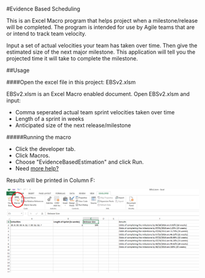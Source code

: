 #Evidence Based Scheduling

This is an Excel Macro program that helps project when a milestone/release will be completed.  The program is intended for use by Agile teams that are or intend to track team velocity.

Input a set of actual velocities your team has taken over time.  Then give the estimated size of the next major milestone.  This application will tell you the projected time it will take to complete the milestone.

##Usage

####Open the excel file in this project: EBSv2.xlsm

EBSv2.xlsm is an Excel Macro enabled document.  Open EBSv2.xlsm and input:

- Comma seperated actual team sprint velocities taken over time
- Length of a sprint in weeks
- Anticipated size of the next release/milestone

#####Running the macro

- Click the developer tab.  
- Click Macros.  
- Choose "EvidenceBasedEstimation" and click Run.  
- Need [more help?](https://support.office.com/en-us/article/Run-a-macro-5e855fd2-02d1-45f5-90a3-50e645fe3155)

Results will be printed in Column F:

![Sample Excel Output](https://github.com/pbrianmackey/EvidenceBasedScheduling/blob/master/SampleOutput.png)

